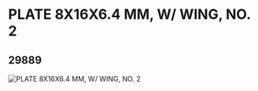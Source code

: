 # PLATE 8X16X6.4 MM, W/ WING, NO. 2
## 29889
![PLATE 8X16X6.4 MM, W/ WING, NO. 2](https://lc-www-live-s.legocdn.com/media/bricks/5/2/6176258.jpg)